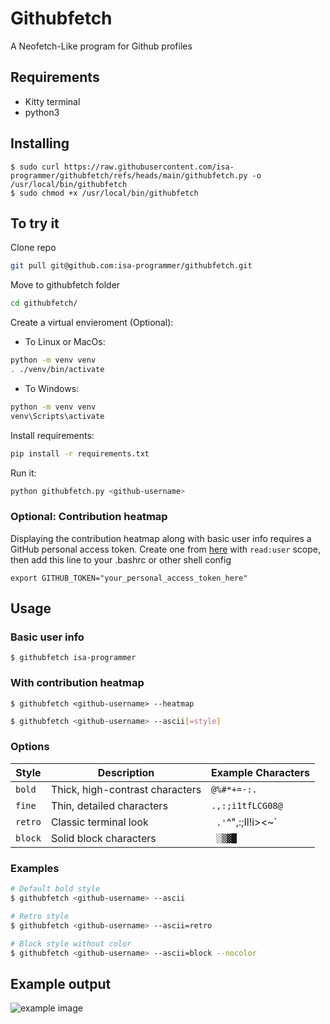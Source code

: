 # Githubfetch

A Neofetch-Like program for Github profiles

## Requirements
- Kitty terminal
- python3

## Installing
```
$ sudo curl https://raw.githubusercontent.com/isa-programmer/githubfetch/refs/heads/main/githubfetch.py -o /usr/local/bin/githubfetch
$ sudo chmod +x /usr/local/bin/githubfetch
```

## To try it

Clone repo

```bash
git pull git@github.com:isa-programmer/githubfetch.git
```

Move to githubfetch folder

```bash
cd githubfetch/
```

Create a virtual envieroment (Optional):

* To Linux or MacOs:
```bash
python -m venv venv 
. ./venv/bin/activate
```

* To Windows:

```bash
python -m venv venv
venv\Scripts\activate
```

Install requirements:

```bash
pip install -r requirements.txt
```

Run it:

```bash
python githubfetch.py <github-username>
```

### Optional: Contribution heatmap
Displaying the contribution heatmap along with basic user info requires a GitHub personal access token. Create one from [here](https://github.com/settings/tokens) with ```read:user``` scope, then add this line to your .bashrc or other shell config
```
export GITHUB_TOKEN="your_personal_access_token_here"
```

## Usage
### Basic user info
```
$ githubfetch isa-programmer
```

### With contribution heatmap
```
$ githubfetch <github-username> --heatmap
```


```bash
$ githubfetch <github-username> --ascii[=style]
```

### Options

| Style   | Description                          | Example Characters |
|---------|--------------------------------------|--------------------|
| `bold`  | Thick, high-contrast characters     | `@%#*+=-:.`        |
| `fine`  | Thin, detailed characters           | `.,:;i1tfLCG08@`   |
| `retro` | Classic terminal look               | ` .'`^",:;Il!i><~` |
| `block` | Solid block characters              | ` ░▒▓█`            |


### Examples

```bash
# Default bold style
$ githubfetch <github-username> --ascii

# Retro style
$ githubfetch <github-username> --ascii=retro

# Block style without color
$ githubfetch <github-username> --ascii=block --nocolor
```

## Example output
![example image](https://i.imgur.com/NdmszFZ.png)
